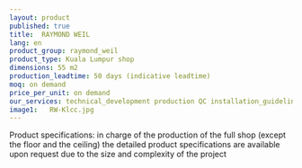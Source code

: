 ```yaml
---
layout: product
published: true
title:  RAYMOND WEIL
lang: en
product_group: raymond_weil
product_type: Kuala Lumpur shop
dimensions: 55 m2
production_leadtime: 50 days (indicative leadtime)
moq: on demand
price_per_unit: on demand
our_services: technical_development production QC installation_guideline_manual logistic shipping
image1:   RW-Klcc.jpg
---
```

Product specifications: in charge of the production of the full shop (except the floor and the ceiling) the detailed product specifications are available upon request due to the size and complexity of the project						
